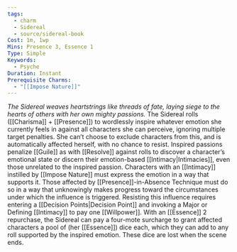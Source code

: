 ```yaml
---
tags:
  - charm
  - Sidereal
  - source/sidereal-book
Cost: 1m, 1wp
Mins: Presence 3, Essence 1
Type: Simple
Keywords:
  - Psyche
Duration: Instant
Prerequisite Charms:
  - "[[Impose Nature]]"
---
```

*The Sidereal weaves heartstrings like threads of fate, laying siege to the hearts of others with her own mighty passions.*
The Sidereal rolls ([[Charisma]] + [[Presence]]) to wordlessly inspire whatever emotion she currently feels in against all characters she can perceive, ignoring multiple target penalties. She can’t choose to exclude characters from this, and is automatically affected herself, with no chance to resist. Inspired passions penalize [[Guile]] as with [[Resolve]] against rolls to discover a character’s emotional state or discern their emotion-based [[Intimacy|Intimacies]], even those unrelated to the inspired passion. Characters with an [[Intimacy]] instilled by [[Impose Nature]] must express the emotion in a way that supports it. Those affected by [[Presence]]-in-Absence Technique must do so in a way that unknowingly makes progress toward the circumstances under which the influence is triggered. Resisting this influence requires entering a [[Decision Points|Decision Point]] and invoking a Major or Defining [[Intimacy]] to pay one [[Willpower]]. With an [[Essence]] 2 repurchase, the Sidereal can pay a four-mote surcharge to grant affected characters a pool of (her [[Essence]]) dice each, which they can add to any roll supported by the inspired emotion. These dice are lost when the scene ends.